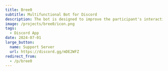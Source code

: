 ```yaml
---
title: Bree0
subtitle: Multifunctional Bot for Discord
description: The bot is designed to improve the participant's interaction with the client. Clans, Server Banner, Activity and Levels!
image: /projects/bree0/icon.png
tags:
  - Discord App
date: 2024-07-01
large_button:
  name: Support Server
  url: https://discord.gg/mDE2WFZ
redirect_from:
  - /p/bree0
---
```


